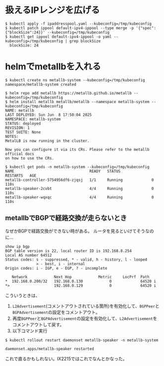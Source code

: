 # 扱えるIPレンジを広げる

```shell
$ kubectl apply -f ipaddresspool.yaml --kubeconfig=/tmp/kubeconfig
$ kubectl patch ippool default-ipv4-ippool --type merge -p '{"spec":{"blockSize":24}}' --kubeconfig=/tmp/kubeconfig
$ kubectl get ippool default-ipv4-ippool -o yaml --kubeconfig=/tmp/kubeconfig | grep blockSize
  blockSize: 24
```

# helmでmetallbを入れる

```shell
$ kubectl create ns metallb-system --kubeconfig=/tmp/kubeconfig
namespace/metallb-system created

$ helm repo add metallb https://metallb.github.io/metallb --kubeconfig=/tmp/kubeconfig
$ helm install metallb metallb/metallb --namespace metallb-system --kubeconfig=/tmp/kubeconfig
NAME: metallb
LAST DEPLOYED: Sun Jun  8 17:50:04 2025
NAMESPACE: metallb-system
STATUS: deployed
REVISION: 1
TEST SUITE: None
NOTES:
MetalLB is now running in the cluster.

Now you can configure it via its CRs. Please refer to the metallb official docs
on how to use the CRs.

$ kubectl get pods -n metallb-system --kubeconfig=/tmp/kubeconfig
NAME                                  READY   STATUS              RESTARTS   AGE
metallb-controller-5754956df6-zjqsj   1/1     Running             0          110s
metallb-speaker-2cvbt                 4/4     Running             0          110s
metallb-speaker-wqxqc                 4/4     Running             0          110s
```

## metallbでBGPで経路交換が走らないとき

なぜかBGPで経路交換ができない時がある。
ルータを見るといけてそうなのに…
```
show ip bgp
BGP table version is 22, local router ID is 192.168.8.254
Local AS number 64512
Status codes: s - suppressed, * - valid, h - history, l - looped
              > - best, i - internal
Origin codes: i - IGP, e - EGP, ? - incomplete

   Network            Next Hop            Metric     LocPrf  Path
*  192.168.0.200/32   192.168.0.130            0             64520 i
*>                    192.168.0.129            0             64520 i
```

こういうときは、
1. `L2Advertisement`(コメントアウトされている箇所)を有効化して、`BGPPeer`と`BGPAdvertisement`の設定をコメントアウト。
2. 再度`BGPPeer`と`BGPAdvertisement`の設定を有効化して、`L2Advertisement`をコメントアウトして戻す。
3. 以下コマンド実行
```
$ kubectl rollout restart daemonset metallb-speaker -n metallb-system

daemonset.apps/metallb-speaker restarted
```
これで直るかもしれない。IX2215ではこれでなんとかなった。